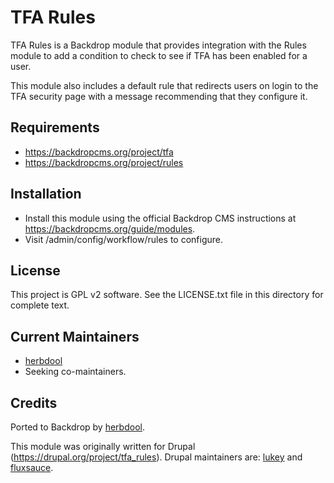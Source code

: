 # TFA Rules

TFA Rules is a Backdrop module that provides integration with the Rules module to
add a condition to check to see if TFA has been enabled for a user.

This module also includes a default rule that redirects users on login to the
TFA security page with a message recommending that they configure it.

## Requirements

* https://backdropcms.org/project/tfa
* https://backdropcms.org/project/rules

## Installation

* Install this module using the official Backdrop CMS instructions at <https://backdropcms.org/guide/modules>.
* Visit /admin/config/workflow/rules to configure.

## License

This project is GPL v2 software. See the LICENSE.txt file in this directory for complete text.

## Current Maintainers

* [herbdool](https://github.com/herbdool)
* Seeking co-maintainers.

## Credits

Ported to Backdrop by [herbdool](https://github.com/herbdool).

This module was originally written for Drupal (https://drupal.org/project/tfa_rules). Drupal maintainers are: [lukey](https://www.drupal.org/u/lukey) and [fluxsauce](https://www.drupal.org/u/fluxsauce).